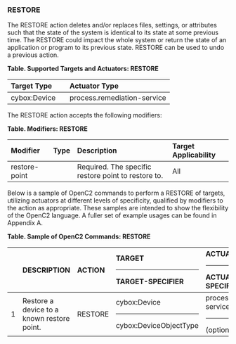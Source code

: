 ### RESTORE
The RESTORE action deletes and/or replaces files, settings, or attributes such that the state of the system is identical to its state at some previous time.
The RESTORE could impact the whole system or return the state of an application or program to its previous state.  RESTORE can be used to undo a previous action.

**Table. Supported Targets and Actuators: RESTORE**

| Target Type |  | Actuator Type | 
| :--- | :--- | :--- | 
| cybox:Device |  | process.remediation-service | 

The RESTORE action accepts the following modifiers:

**Table. Modifiers: RESTORE**

| Modifier | Type | Description | Target Applicability | 
| :--- | :--- | :--- | :--- | 
| restore-point |  | Required.  The specific restore point to restore to. | All | 

Below is a sample of OpenC2 commands to perform a RESTORE of targets, utilizing actuators at different levels of specificity, qualified by modifiers to the action as appropriate. These samples are intended to show the flexibility of the OpenC2 language. A fuller set of example usages can be found in Appendix A.

**Table. Sample of OpenC2 Commands: RESTORE**

|  | DESCRIPTION | ACTION | TARGET<hr>TARGET-SPECIFIER | ACTUATOR<hr>ACTUATOR-SPECIFIER | MODIFIER | 
| :--- | :--- | :--- | :--- | :--- | :--- | 
| 1 | Restore a device to a known restore point. | RESTORE | cybox:Device<hr>cybox:DeviceObjectType | process.remediation-service<hr>(optional) | restore-point | 
